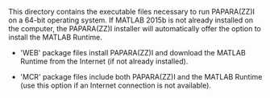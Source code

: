 This directory contains the executable files necessary to run PAPARA(ZZ)I on a 64-bit operating system. If MATLAB 2015b is not already installed on the computer, the PAPARA(ZZ)I installer will automatically offer the option to install the MATLAB Runtime.

- 'WEB' package files install PAPARA(ZZ)I and download the MATLAB Runtime from the Internet (if not already installed).

- 'MCR' package files include both PAPARA(ZZ)I and the MATLAB Runtime (use this option if an Internet connection is not available).

